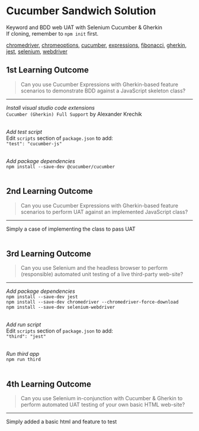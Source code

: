 # Cucumber Sandwich Solution
Keyword and BDD web UAT with Selenium Cucumber &amp; Gherkin<br>
If cloning, remember to `npm init` first.<br>

[chromedriver](https://www.npmjs.com/package/chromedriver),
[chromeoptions](https://chromedriver.chromium.org/capabilities),
[cucumber](https://cucumber.io/),
[expressions](https://github.com/cucumber/cucumber-expressions#readme),
[fibonacci](https://en.wikipedia.org/wiki/Fibonacci_number),
[gherkin](https://cucumber.io/docs/gherkin/),
[jest](https://jestjs.io/docs/using-matchers),
[selenium](https://www.npmjs.com/package/selenium-webdriver),
[webdriver](https://www.selenium.dev/documentation/webdriver/)<br>

## 1st Learning Outcome
> Can you use Cucumber Expressions with Gherkin-based feature scenarios to demonstrate BDD against a JavaScript skeleton class?
---

*Install visual studio code extensions*<br>
`Cucumber (Gherkin) Full Support` by Alexander Krechik<br><br>

*Add test script*<br>
Edit `scripts` section of `package.json` to add:<br>
`"test": "cucumber-js"`<br><br>

*Add package dependencies*<br>
`npm install --save-dev @cucumber/cucumber`<br><br>

## 2nd Learning Outcome
> Can you use Cucumber Expressions with Gherkin-based feature scenarios to perform UAT against an implemented JavaScript class?
---
Simply a case of implementing the class to pass UAT<br><br>

## 3rd Learning Outcome
> Can you use Selenium and the headless browser to perform (responsible) automated unit testing of a live third-party web-site?
---

*Add package dependencies*<br>
`npm install --save-dev jest`<br>
`npm install --save-dev chromedriver --chromedriver-force-download`<br>
`npm install --save-dev selenium-webdriver`<br><br>

*Add run script*<br>
Edit `scripts` section of `package.json` to add:<br>
`"third": "jest"`<br><br>

*Run third app*<br>
`npm run third`<br><br>

## 4th Learning Outcome
> Can you use Selenium in-conjunction with Cucumber & Gherkin to perform automated UAT testing of your own basic HTML web-site?
---
Simply added a basic html and feature to test<br><br>